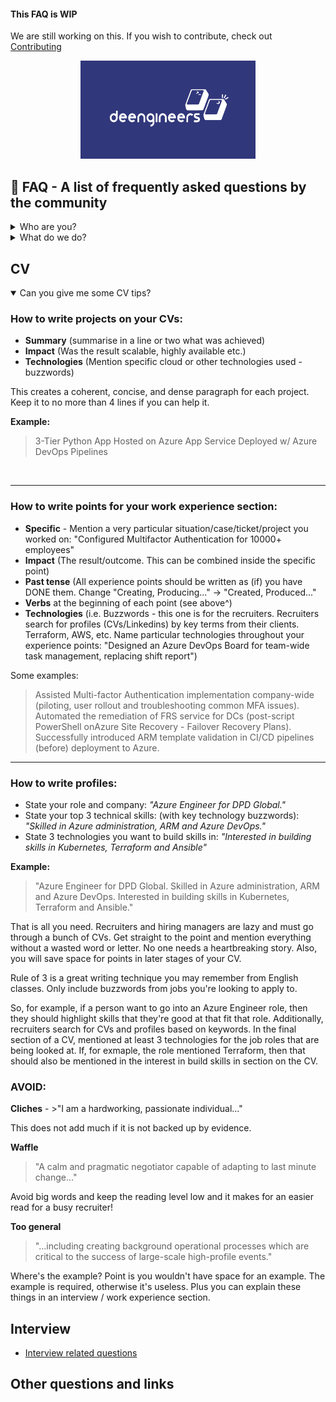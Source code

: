 #### This FAQ is WIP

We are still working on this. If you wish to contribute, check out [Contributing](./CONTRIBUTING.md)

<p align="center">
  <img width="280" src="./images/keycap-logo-blue.png">
  <!-- <img width="180" src="./images/keycap-logo-notitle-sisters.png"> -->
</p>


## :small_blue_diamond: FAQ - A list of frequently asked questions by the community


<details>
<summary>Who are you?</summary>
<br>

Answer: We are ...
</details>

<details>
<summary>What do we do?</summary>
<br>

Answer: We are ...
</details>

## CV

<details open>
<summary>Can you give me some CV tips?</summary>

### **How to write projects on your CVs:**

- **Summary** (summarise in a line or two what was achieved)
- **Impact** (Was the result scalable, highly available etc.)
- **Technologies** (Mention specific cloud or other technologies used - buzzwords)

This creates a coherent, concise, and dense paragraph for each project. Keep it to no more than 4 lines if you can help it.

**Example:**

> 3-Tier Python App Hosted on Azure App Service Deployed w/ Azure DevOps Pipelines
<br>


--- 

### **How to write points for your work experience section:**

- **Specific** - Mention a very particular situation/case/ticket/project you worked on: "Configured Multifactor Authentication for 10000+ employees"
- **Impact** (The result/outcome. This can be combined inside the specific point) 
- **Past tense** (All experience points should be written as (if) you have DONE them. Change "Creating, Producing..." -> "Created, Produced..."
- **Verbs** at the beginning of each point (see above^)
- **Technologies** (i.e. Buzzwords - this one is for the recruiters. Recruiters search for profiles (CVs/Linkedins) by key terms from their clients. Terraform, AWS, etc. Name particular technologies throughout your experience points: "Designed an Azure DevOps Board for team-wide task management, replacing shift report")

Some examples:
> Assisted Multi-factor Authentication implementation company-wide (piloting, user rollout and troubleshooting common MFA issues).
> Automated the remediation of FRS service for DCs (post-script PowerShell onAzure Site Recovery - Failover Recovery Plans).
> Successfully introduced ARM template validation in CI/CD pipelines (before) deployment to Azure.

---

### **How to write profiles:**

- State your role and company: *"Azure Engineer for DPD Global."*
- State your top 3 technical skills: (with key technology buzzwords): *"Skilled in Azure administration, ARM and Azure DevOps."*
- State 3 technologies you want to build skills in: *"Interested in building skills in Kubernetes, Terraform and Ansible"*

**Example:**

>"Azure Engineer for DPD Global. Skilled in Azure administration, ARM and Azure DevOps. Interested in building skills in Kubernetes, Terraform and Ansible."

That is all you need. Recruiters and hiring managers are lazy and must go through a bunch of CVs. Get straight to the point and mention everything without a wasted word or letter. No one needs a heartbreaking story. Also, you will save space for points in later stages of your CV.

Rule of 3 is a great writing technique you may remember from English classes. Only include buzzwords from jobs you're looking to apply to. 

So, for example, if a person want to go into an Azure Engineer role, then they should highlight skills that they're good at that fit that role. Additionally, recruiters search for CVs and profiles based on keywords. In the final section of a CV, mentioned at least 3 technologies for the job roles that are being looked at. If, for exmaple, the role mentioned Terraform, then that should also be mentioned in the interest in build skills in section on the CV.

### AVOID:
**Cliches** - >"I am a hardworking, passionate individual..." 

This does not add much if it is not backed up by evidence.

**Waffle** 
> "A calm and pragmatic negotiator capable of adapting to last minute change..." 

Avoid big words and keep the reading level low and it makes for an easier read for a busy recruiter!

**Too general**
>"...including creating background operational processes which are critical to the success of large-scale high-profile events." 

Where's the example? Point is you wouldn't have space for an example. The example is required, otherwise it's useless. Plus you can explain these things in an interview / work experience section.

</details>


## Interview 

- [Interview related questions](./interview/README.md)





## Other questions and links

